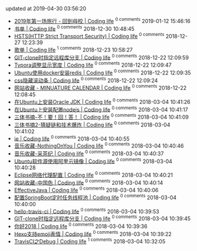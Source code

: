 updated at 2019-04-30 03:56:20
- [2019年第一场旅行 - 回到母校 | Coding life](https://github.com/jwenjian/jwenjian.github.io/issues/26)  <sup>0 comments</sup>   2019-01-12 15:46:16 
- [书单 | Coding life](https://github.com/jwenjian/jwenjian.github.io/issues/25)  <sup>0 comments</sup>   2018-12-30 10:48:45 
- [HSTS(HTTP Strict Transport Security) | Coding life](https://github.com/jwenjian/jwenjian.github.io/issues/24)  <sup>0 comments</sup>   2018-12-27 12:23:39 
- [歌单 | Coding life](https://github.com/jwenjian/jwenjian.github.io/issues/23)  <sup>1 comments</sup>   2018-12-23 10:58:27 
- [GIT-clone时指定远程库分支 | Coding life](https://github.com/jwenjian/jwenjian.github.io/issues/22)  <sup>0 comments</sup>   2018-12-22 12:09:59 
- [Typora调整显示宽度 | Coding life](https://github.com/jwenjian/jwenjian.github.io/issues/21)  <sup>0 comments</sup>   2018-12-22 12:09:47 
- [Ubuntu使用docker安装redis | Coding life](https://github.com/jwenjian/jwenjian.github.io/issues/20)  <sup>0 comments</sup>   2018-12-22 12:09:35 
- [css隐藏滚动条 | Coding life](https://github.com/jwenjian/jwenjian.github.io/issues/19)  <sup>0 comments</sup>   2018-12-22 12:09:24 
- [网站收藏 - MINUATURE CALENDAR | Coding life](https://github.com/jwenjian/jwenjian.github.io/issues/18)  <sup>0 comments</sup>   2018-12-22 12:08:45 
- [在Ubuntu上安装Oracle JDK | Coding life](https://github.com/jwenjian/jwenjian.github.io/issues/17)  <sup>0 comments</sup>   2018-03-04 10:41:26 
- [在Ubuntu上安装配置nodejs | Coding life](https://github.com/jwenjian/jwenjian.github.io/issues/16)  <sup>0 comments</sup>   2018-03-04 10:41:17 
- [三体书摘-不！要！回！答！ | Coding life](https://github.com/jwenjian/jwenjian.github.io/issues/15)  <sup>0 comments</sup>   2018-03-04 10:41:09 
- [三体书摘2-猜疑链和技术爆炸 | Coding life](https://github.com/jwenjian/jwenjian.github.io/issues/14)  <sup>0 comments</sup>   2018-03-04 10:41:02 
- [ie | Coding life](https://github.com/jwenjian/jwenjian.github.io/issues/13)  <sup>0 comments</sup>   2018-03-04 10:40:55 
- [音乐收藏-NothingOnYou | Coding life](https://github.com/jwenjian/jwenjian.github.io/issues/12)  <sup>0 comments</sup>   2018-03-04 10:40:46 
- [音乐收藏-采茶纪 | Coding life](https://github.com/jwenjian/jwenjian.github.io/issues/11)  <sup>0 comments</sup>   2018-03-04 10:40:37 
- [Ubuntu软件源使用阿里云镜像 | Coding life](https://github.com/jwenjian/jwenjian.github.io/issues/10)  <sup>0 comments</sup>   2018-03-04 10:40:28 
- [Eclipse网络代理配置 | Coding life](https://github.com/jwenjian/jwenjian.github.io/issues/9)  <sup>0 comments</sup>   2018-03-04 10:40:21 
- [网站收藏-中国色 | Coding life](https://github.com/jwenjian/jwenjian.github.io/issues/8)  <sup>0 comments</sup>   2018-03-04 10:40:14 
- [EffectiveJava | Coding life](https://github.com/jwenjian/jwenjian.github.io/issues/7)  <sup>0 comments</sup>   2018-03-04 10:40:06 
- [配置SpringBoot定时任务线程池 | Coding life](https://github.com/jwenjian/jwenjian.github.io/issues/6)  <sup>0 comments</sup>   2018-03-04 10:40:00 
- [hello-travis-ci | Coding life](https://github.com/jwenjian/jwenjian.github.io/issues/5)  <sup>0 comments</sup>   2018-03-04 10:39:53 
- [GIT-clone时指定远程库分支 | Coding life](https://github.com/jwenjian/jwenjian.github.io/issues/4)  <sup>0 comments</sup>   2018-03-04 10:39:45 
- [你好2018 | Coding life](https://github.com/jwenjian/jwenjian.github.io/issues/3)  <sup>0 comments</sup>   2018-03-04 10:39:36 
- [Hexo支持emoji表情 | Coding life](https://github.com/jwenjian/jwenjian.github.io/issues/2)  <sup>0 comments</sup>   2018-03-04 10:39:22 
- [TravisCI之Debug | Coding life](https://github.com/jwenjian/jwenjian.github.io/issues/1)  <sup>1 comments</sup>   2018-03-04 10:32:05 
